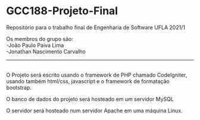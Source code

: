 # GCC188-Projeto-Final
Repositório para o trabalho final de Engenharia de Software UFLA 2021/1

Os membros do grupo são:
<br>
-João Paulo Paiva Lima
<br>
-Jonathan Nascimento Carvalho
<br>
<hr>
<br>
O Projeto será escrito usando o framework de PHP chamado CodeIgniter, usando também html/css,
javascript e o framework de formatação bootstrap.

O banco de dados do projeto será hosteado em um servidor MySQL

O servidor será hosteado num servidor Apache em uma máquina Linux.
